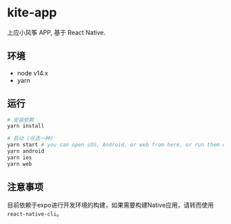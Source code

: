 # kite-app
上应小风筝 APP, 基于 React Native.


## 环境

+ node v14.x
+ yarn

## 运行

```zsh
# 安装依赖
yarn install

# 启动 (任选一种)
yarn start # you can open iOS, Android, or web from here, or run them directly with the commands below.
yarn android
yarn ios
yarn web
```

## 注意事项

目前依赖于expo进行开发环境的构建，如果需要构建Native应用，请转而使用`react-native-cli`。